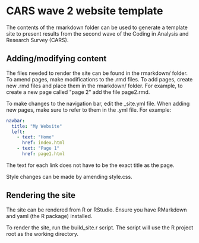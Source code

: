 # CARS wave 2 website template

The contents of the rmarkdown folder can be used to generate a template site to present results from the second wave of the Coding in Analysis and Research Survey (CARS). 

## Adding/modifying content

The files needed to render the site can be found in the rmarkdown/ folder. To amend pages, make modifications to the .rmd files. To add pages, create new .rmd files and place them in the rmarkdown/ folder. For example, to create a new page called "page 2" add the file page2.rmd. 

To make changes to the navigation bar, edit the _site.yml file. When adding new pages, make sure to refer to them in the .yml file. For example: 

```yaml 
navbar:
  title: "My Website"
  left:
    - text: "Home"
      href: index.html
    - text: "Page 1"
      href: page1.html
```

The text for each link does not have to be the exact title as the page. 

Style changes can be made by amending style.css. 

## Rendering the site

The site can be rendered from R or RStudio. Ensure you have RMarkdown and yaml (the R package) installed. 

To render the site, run the build_site.r script. The script will use the R project root as the working directory.
